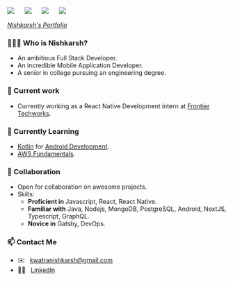 ![](http://placehold.jp/16/2bae66/fcf6f5/80x30.png?text=Fresher&css=%7B%22border-radius%22%3A%224px%22%2C%22font-weight%22%3A%22%20600%22%7D)&nbsp;&nbsp;&nbsp;&nbsp;&nbsp;
![](http://placehold.jp/16/2bae66/fcf6f5/160x30.png?text=Web%20Developer&css=%7B%22border-radius%22%3A%224px%22%2C%22font-weight%22%3A%22%20600%22%7D)&nbsp;&nbsp;&nbsp;&nbsp;&nbsp;
![](http://placehold.jp/16/2bae66/fcf6f5/160x30.png?text=Mobile%20Developer&css=%7B%22border-radius%22%3A%224px%22%2C%22font-weight%22%3A%22%20600%22%7D)&nbsp;&nbsp;&nbsp;&nbsp;&nbsp;
![](http://placehold.jp/16/2bae66/fcf6f5/160x30.png?text=Open%20To%20Work&css=%7B%22border-radius%22%3A%224px%22%2C%22font-weight%22%3A%22%20600%22%7D)
 
 
 [*Nishkarsh's* *Portfolio*](https://portfolio.nishkarshkwatra.live)
 
 
 ### 👨🏻‍💻  Who is Nishkarsh?
  - An ambitious Full Stack Developer.
  - An incredible Mobile Application Developer.
  - A senior in college pursuing an engineering degree.
  
### 🔭 Current work  
  - Currently working as a React Native Development intern at [Frontier Techworks](https://ftworks.de/).
  
### 🌱 Currently Learning
  - [Kotlin](https://kotlinlang.org/) for [Android Development](https://developer.android.com).
  - [AWS Fundamentals](https://www.coursera.org/specializations/aws-fundamentals).
  
### 👯 Collaboration
  - Open for collaboration on awesome projects.
  - Skills:
    - **Proficient in** Javascript, React, React Native.
    - **Familiar with** Java, Nodejs, MongoDB, PostgreSQL, Android, NextJS, Typescript, GraphQL.
    - **Novice in** Gatsby, DevOps.
    
### 📫 Contact Me
  - ✉️ &nbsp;&nbsp;kwatranishkarsh@gmail.com
  - 🤵🏻 &nbsp;&nbsp;[LinkedIn](https://www.linkedin.com/in/kwatran/)
